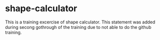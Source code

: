 # shape-calculator

This is a training excercise of shape calculator.
This statement was added during secong gothrough of the training due to not able to do the github training.
